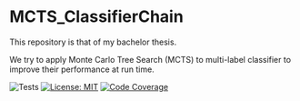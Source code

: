 # MCTS_ClassifierChain

This repository is that of my bachelor thesis.

We try to apply Monte Carlo Tree Search (MCTS) to multi-label classifier to improve their performance at run time.

![Tests](https://github.com/rompoggi/MCTS_ClassifierChain/actions/workflows/tests.yml/badge.svg)
[![License: MIT](https://img.shields.io/badge/License-MIT-yellow.svg)](https://opensource.org/licenses/MIT)
[![Code Coverage](https://codecov.io/gh/rompoggi/MCTS_ClassifierChain/branch/main/graphs/badge.svg)](https://codecov.io/gh/rompoggi/MCTS_ClassifierChain/tree/main)
